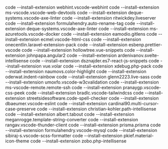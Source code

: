 code --install-extension webhint.vscode-webhint
code --install-extension ms-vscode.vscode-web-devtools
code --install-extension deque-systems.vscode-axe-linter
code --install-extension ritwickdey.liveserver
code --install-extension formulahendry.auto-rename-tag
code --install-extension deque-systems.vscode-axe-linter
code --install-extension ms-azuretools.vscode-docker
code --install-extension eamodio.gitlens
code --install-extension ecmel.vscode-html-css
code --install-extension onecentlin.laravel-extension-pack
code --install-extension esbenp.prettier-vscode
code --install-extension hollowtree.vue-snippets
code --install-extension johnpapa.angular2
code --install-extension ardenivanov.svelte-intellisense
code --install-extension dsznajder.es7-react-js-snippets
code --install-extension vue.volar
code --install-extension xdebug.php-pack
code --install-extension naumovs.color-highlight
code --install-extension oderwat.indent-rainbow
code --install-extension glenn2223.live-sass
code --install-extension umoxfo.vscode-w3cvalidation
code --install-extension ms-vscode-remote.remote-ssh
code --install-extension pranaygp.vscode-css-peek
code --install-extension bradlc.vscode-tailwindcss
code --install-extension streetsidesoftware.code-spell-checker
code --install-extension dbaeumer.vscode-eslint
code --install-extension cardinal90.multi-cursor-case-preserve
code --install-extension christian-kohler.path-intellisense
code --install-extension albert.tabout
code --install-extension meganrogge.template-string-converter
code --install-extension rangav.vscode-thunder-client
code --install-extension prisma.prisma
code --install-extension formulahendry.vscode-mysql
code --install-extension sibiraj-s.vscode-scss-formatter
code --install-extension pkief.material-icon-theme
code --install-extension zobo.php-intellisense